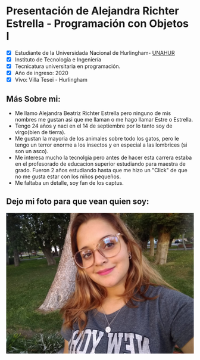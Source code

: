 # Presentación de Alejandra Richter Estrella - Programación con Objetos I
- [x] Estudiante de la Universidada Nacional de Hurlingham- [UNAHUR](https://unahur.edu.ar)
- [x] Instituto de Tecnología e Ingeniería 
- [x] Tecnicatura universitaria en programación.
- [x] Año de ingreso: 2020
- [x] Vivo: Villa Tesei - Hurlingham

## Más Sobre mi:
* Me llamo Alejandra Beatriz Richter Estrella pero ninguno de mis nombres me gustan
  asi que me llaman o me hago llamar Estre o Estrella.
* Tengo 24 años y naci en el 14 de septiembre por lo tanto soy de virgo(bien de tierra).
* Me gustan la mayoria de los animales sobre todo los gatos, pero le tengo un terror 
  enorme a los insectos y en especial a las lombrices (si son un asco).
* Me interesa mucho la tecnolgia pero antes de hacer esta carrera estaba en el profesorado
  de educacion superior estudiando para maestra de grado. Fueron 2 años estudiando hasta que me 
  hizo un "Click" de que no me gusta estar con los niños pequeños.
* Me faltaba un detalle, soy fan de los captus.

## Dejo mi foto para que vean quien soy: 
![Foto Alejandra Richter(Estre)](https://github.com/obj1-unahur-2022s1/presentacionpersonal-AleRichter/blob/main/fotoAleRichter.jpg)




